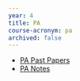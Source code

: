 ```yaml
---
year: 4
title: PA
course-acronym: pa
archived: false
---
```


- [PA Past Papers](https://betterinformatics.com/drive?next=0B2AAOQQZ_8BxREwxWTliN3FaQ1U)
- [PA Notes](https://docs.google.com/document/d/1iV8CFAp3prkEk5QFQntPdYlNkRcP1fdHL-r9TJPjb5Q)

<!--
Old past papers links:

May 2011 & 2014 past papers has been copied to the PA Past Papers drive above.
- [May 2014](https://docs.google.com/document/d/1V00XVFtGpsdTUA1AjgG5tHnajuRtPFLGR2FyRV7D9Tc/edit?usp=sharing)
- [May 2011](https://docs.google.com/document/d/16OCjhr6TuovVmFVFN2sAao_lxTRo-980xqPluEKeUkE)
-->

